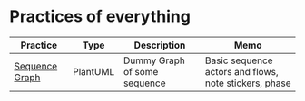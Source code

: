 # Practices of everything

| Practice                                                                                                            | Type     | Description                  | Memo                                                  |
| ------------------------------------------------------------------------------------------------------------------- | -------- | ---------------------------- | ----------------------------------------------------- |
| [Sequence Graph](https://github.com/jinyongnan810/variaty-practices/tree/main/plantuml-practices/sequence.plantuml) | PlantUML | Dummy Graph of some sequence | Basic sequence actors and flows, note stickers, phase |
